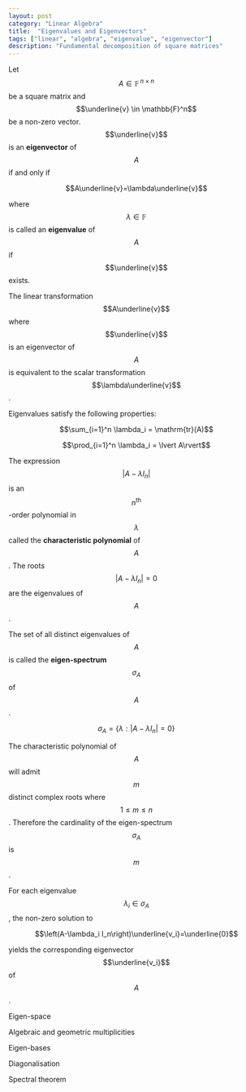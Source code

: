 ```yaml
---
layout: post
category: "Linear Algebra"
title:  "Eigenvalues and Eigenvectors"
tags: ["linear", "algebra", "eigenvalue", "eigenvector"]
description: "Fundamental decomposition of square matrices"
---
```


Let $$A\in\mathbb{F}^{\,n\times n}$$ be a square matrix and $$\underline{v} \in \mathbb{F}^n$$ be a non-zero vector. $$\underline{v}$$ is an **eigenvector** of $$A$$ if and only if

$$A\underline{v}=\lambda\underline{v}$$

where $$\lambda\in\mathbb{F}$$ is called an **eigenvalue** of $$A$$ if $$\underline{v}$$ exists.

The linear transformation $$A\underline{v}$$ where $$\underline{v}$$ is an eigenvector of $$A$$ is equivalent to the scalar transformation $$\lambda\underline{v}$$.

Eigenvalues satisfy the following properties:

$$\sum_{i=1}^n \lambda_i = \mathrm{tr}(A)$$

$$\prod_{i=1}^n \lambda_i = \lvert A\rvert$$

The expression $$\lvert A-\lambda I_n\rvert$$ is an $$n^{\mathrm{th}}$$-order polynomial in $$\lambda$$ called the **characteristic polynomial** of $$A$$. The roots $$\lvert A-\lambda I_n\rvert=0$$ are the eigenvalues of $$A$$.

The set of all distinct eigenvalues of $$A$$ is called the **eigen-spectrum** $$\sigma_A$$ of $$A$$.

$$\sigma_A=\{\lambda : \lvert A-\lambda I_n\rvert=0\}$$

The characteristic polynomial of $$A$$ will admit $$m$$ distinct complex roots where $$1\leq m\leq n$$. Therefore the cardinality of the eigen-spectrum $$\sigma_A$$ is $$m$$.

For each eigenvalue $$\lambda_i\in\sigma_A$$, the non-zero solution to

$$\left(A-\lambda_i I_n\right)\underline{v_i}=\underline{0}$$

yields the corresponding eigenvector $$\underline{v_i}$$ of $$A$$.

Eigen-space

Algebraic and geometric multiplicities

Eigen-bases

Diagonalisation

Spectral theorem
